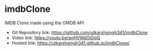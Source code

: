 # imdbClone
IMDB Clone made using the OMDB API

- Git Repository link: https://github.com/utkarshsingh341/imdbClone
- Video link: https://youtu.be/anHVWdGtDqQ
- Hosted link: https://utkarshsingh341.github.io/imdbClone/
